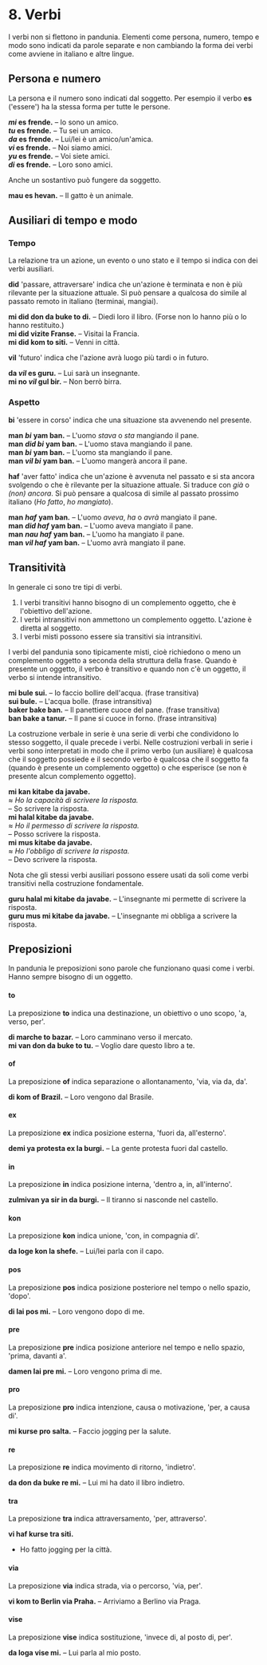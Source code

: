 
# 8. Verbi

I verbi non si flettono in pandunia.
Elementi come persona, numero, tempo e modo sono indicati da parole separate
e non cambiando la forma dei verbi come avviene in italiano e altre lingue.

## Persona e numero

La persona e il numero sono indicati dal soggetto.
Per esempio il verbo
**es**
('essere') ha la stessa forma per tutte le persone.

**_mi_ es frende.**
– Io sono un amico.  
**_tu_ es frende.**
– Tu sei un amico.  
**_da_ es frende.**
– Lui/lei è un amico/un'amica.  
**_vi_ es frende.**
– Noi siamo amici.  
**_yu_ es frende.**
– Voi siete amici.  
**_di_ es frende.**
– Loro sono amici.

Anche un sostantivo può fungere da soggetto.

**mau es hevan.**
– Il gatto è un animale.


## Ausiliari di tempo e modo

### Tempo

La relazione tra un azione, un evento o uno stato e il tempo si indica con dei verbi ausiliari.

**did**
'passare, attraversare'
indica che un'azione è terminata e non è più rilevante per la situazione attuale.
Si può pensare a qualcosa do simile al passato remoto in italiano (terminai, mangiai).

**mi did don da buke to di.**
– Diedi loro il libro. (Forse non lo hanno più o lo hanno restituito.)  
**mi did vizite Franse.**
– Visitai la Francia.  
**mi did kom to siti.**
– Venni in città.

**vil**
'futuro'
indica che l'azione avrà luogo più tardi o in futuro.

**da _vil_ es guru.**
– Lui sarà un insegnante.  
**mi no _vil_ gul bir.**
– Non berrò birra.


### Aspetto

**bi**
'essere in corso'
indica che una situazione sta avvenendo nel presente.

**man** ***bi*** **yam ban.**
– L'uomo *stava* o *sta* mangiando il pane.  
**man** ***did bi*** **yam ban.**
– L'uomo stava mangiando il pane.  
**man** ***bi*** **yam ban.**
– L'uomo sta mangiando il pane.  
**man** ***vil bi*** **yam ban.**
– L'uomo mangerà ancora il pane.

**haf**
'aver fatto'
indica che un'azione è avvenuta nel passato e si sta ancora svolgendo o che è rilevante per la situazione attuale.
Si traduce con *già* o *(non) ancora*.
Si può pensare a qualcosa di simile al passato prossimo italiano (_Ho fatto_, _ho mangiato_).

**man** ***haf*** **yam ban.**
– L'uomo *aveva*, *ha* o *avrà* mangiato il pane.  
**man** ***did haf*** **yam ban.**
– L'uomo aveva mangiato il pane.  
**man** ***nau haf*** **yam ban.**
– L'uomo ha mangiato il pane.  
**man** ***vil haf*** **yam ban.**
– L'uomo avrà mangiato il pane.


## Transitività

In generale ci sono tre tipi di verbi.

1. I verbi transitivi hanno bisogno di un complemento oggetto, che è l'obiettivo dell'azione.
2. I verbi intransitivi non ammettono un complemento oggetto. L'azione è diretta al soggetto.
3. I verbi misti possono essere sia transitivi sia intransitivi.

I verbi del pandunia sono tipicamente misti,
cioè richiedono o meno un complemento oggetto a seconda della struttura della frase.
Quando è presente un oggetto, il verbo è transitivo
e quando non c'è un oggetto, il verbo si intende intransitivo.

**mi bule sui.**
– Io faccio bollire dell'acqua. (frase transitiva)  
**sui bule.**
– L'acqua bolle. (frase intransitiva)  
**baker bake ban.**
– Il panettiere cuoce del pane. (frase transitiva)  
**ban bake a tanur.**
– Il pane si cuoce in forno. (frase intransitiva)

La costruzione verbale in serie è una serie di verbi che condividono lo stesso soggetto,
il quale precede i verbi.
Nelle costruzioni verbali in serie i verbi sono interpretati in modo che
il primo verbo (un ausiliare) è qualcosa che il soggetto possiede
e il secondo verbo è qualcosa che il soggetto fa (quando è presente un complemento oggetto)
o che esperisce (se non è presente alcun complemento oggetto).

**mi kan kitabe da javabe.**  
≈ *Ho la capacità di scrivere la risposta.*  
– So scrivere la risposta.  
**mi halal kitabe da javabe.**  
≈ *Ho il permesso di scrivere la risposta.*  
– Posso scrivere la risposta.  
**mi mus kitabe da javabe.**  
≈ *Ho l'obbligo di scrivere la risposta.*  
– Devo scrivere la risposta.

Nota che gli stessi verbi ausiliari possono essere usati da soli come verbi transitivi nella costruzione fondamentale.

**guru halal mi kitabe da javabe.**
– L'insegnante mi permette di scrivere la risposta.  
**guru mus mi kitabe da javabe.**
– L'insegnante mi obbliga a scrivere la risposta.



## Preposizioni

In pandunia le preposizioni sono parole che funzionano quasi come i verbi.
Hanno sempre bisogno di un oggetto.

#### to

La preposizione
**to**
indica una destinazione, un obiettivo o uno scopo, 'a, verso, per'.

**di marche to bazar.**
– Loro camminano verso il mercato.  
**mi van don da buke to tu.**
– Voglio dare questo libro a te.


#### of

La preposizione
**of**
indica separazione o allontanamento, 'via, via da, da'.

**di kom of Brazil.**
– Loro vengono dal Brasile.

#### ex

La preposizione
**ex**
indica posizione esterna, 'fuori da, all'esterno'.

**demi ya protesta ex la burgi.**
– La gente protesta fuori dal castello.

#### in

La preposizione
**in**
indica posizione interna, 'dentro a, in, all'interno'.

**zulmivan ya sir in da burgi.**
– Il tiranno si nasconde nel castello.

#### kon

La preposizione
**kon**
indica unione, 'con, in compagnia di'.

**da loge kon la shefe.**
– Lui/lei parla con il capo.

#### pos

La preposizione
**pos**
indica posizione posteriore nel tempo o nello spazio, 'dopo'.

**di lai pos mi.**
– Loro vengono dopo di me.

#### pre

La preposizione
**pre**
indica posizione anteriore nel tempo e nello spazio, 'prima, davanti a'.

**damen lai pre mi.**
– Loro vengono prima di me.

#### pro

La preposizione
**pro**
indica intenzione, causa o motivazione, 'per, a causa di'.

**mi kurse pro salta.**
– Faccio jogging per la salute.

#### re

La preposizione
**re**
indica movimento di ritorno, 'indietro'.

**da don da buke re mi.**
– Lui mi ha dato il libro indietro.

#### tra

La preposizione
**tra**
indica attraversamento, 'per, attraverso'.

**vi haf kurse tra siti.**
- Ho fatto jogging per la città.

#### via

La preposizione
**via**
indica strada, via o percorso, 'via, per'.

**vi kom to Berlin via Praha.**
– Arriviamo a Berlino via Praga.

#### vise

La preposizione
**vise**
indica sostituzione, 'invece di, al posto di, per'.

**da loga vise mi.**
– Lui parla al mio posto.

